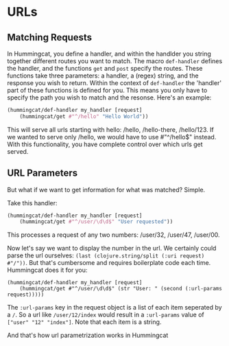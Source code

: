
# URLs

## Matching Requests

In Hummingcat, you define a handler, and within the handlder you string together different routes you want to match. The macro `def-handler` defines the handler, and the functions `get` and `post` specify the routes. These functions take three parameters: a handler, a (regex) string, and the response you wish to return. Within the context of `def-handler` the 'handler' part of these functions is defined for you. This means you only have to specify the path you wish to match and the resonse. Here's an example:

```clojure
(hummingcat/def-handler my_handler [request] 
	(hummingcat/get #"^/hello" "Hello World"))
```

This will serve all urls starting with hello: /hello, /hello-there, /hello/123. If we wanted to serve only /hello, we would have to use #"^/hello$" instead. With this functionality, you have complete control over which urls get served.

## URL Parameters 

But what if we want to get information for what was matched? Simple.

Take this handler:

```clojure
(hummingcat/def-handler my_handler [request]
	(hummingcat/get #"^/user/\d\d$" "User requested"))
```

This processes a request of any two numbers: /user/32, /user/47, /user/00.

Now let's say we want to display the number in the url. We certainly could parse the url ourselves: `(last (clojure.string/split (:uri request) #"/"))`. But that's cumbersome and requires boilerplate code each time. Hummingcat does it for you: 

```
(hummingcat/def-handler my_handler [request]
	(hummingcat/get #"^/user/\d\d$" (str "User: " (second (:url-params request)))))
```

The `:url-params` key in the request object is a list of each item seperated by a `/`. So a url like `/user/12/index` would result in a `:url-params` value of `["user" "12" "index"]`. Note that each item is a string.

And that's how url parametrization works in Hummingcat
